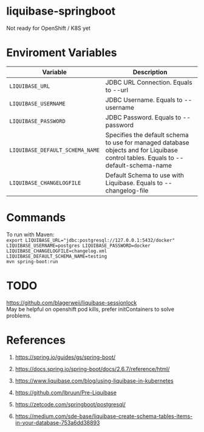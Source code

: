 # liquibase-springboot

Not ready for OpenShift / K8S yet

# Enviroment Variables 

| Variable | Description | 
| -------- | ----------- |
| `LIQUIBASE_URL` | JDBC URL Connection. Equals to --url | 
| `LIQUIBASE_USERNAME` | JDBC Username. Equals to --username |
| `LIQUIBASE_PASSWORD` | JDBC Password. Equals to --password |
| `LIQUIBASE_DEFAULT_SCHEMA_NAME` |  Specifies the default schema to use for managed database objects and for Liquibase control tables. Equals to --default-schema-name |
| `LIQUIBASE_CHANGELOGFILE` | Default Schema to use with Liquibase. Equals to --changelog-file |

# Commands  

To run with Maven:  
`export LIQUIBASE_URL="jdbc:postgresql://127.0.0.1:5432/docker" LIQUIBASE_USERNAME=postgres LIQUIBASE_PASSWORD=docker LIQUIBASE_CHANGELOGFILE=changelog.xml LIQUIBASE_DEFAULT_SCHEMA_NAME=testing`  
`mvn spring-boot:run`   

# TODO

https://github.com/blagerweij/liquibase-sessionlock  
May be helpful on openshift pod kills, prefer initContainers to solve problems.

# References  

1. https://spring.io/guides/gs/spring-boot/
2. https://docs.spring.io/spring-boot/docs/2.6.7/reference/html/
3. https://www.liquibase.com/blog/using-liquibase-in-kubernetes  


5. https://github.com/lbruun/Pre-Liquibase

3. https://zetcode.com/springboot/postgresql/
4. https://medium.com/sde-base/liquibase-create-schema-tables-items-in-your-database-753a6dd38893 
